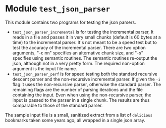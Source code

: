 Module `test_json_parser`
=========================

This module contains two programs for testing the json parsers.

- `test_json_parser_incremental` is for testing the incremental parser, It
  reads in a file and passes it in very small chunks (default is 60 bytes at a
  time) to the incremental parser. It's not meant to be a speed test but to
  test the accuracy of the incremental parser.  There are two option arguments,
  "-c nn" specifies an alternative chunk size, and "-s" specifies using
  semantic routines. The semantic routines re-output the json, although not in
  a very pretty form. The required non-option argument is the input file name.
- `test_json_parser_perf` is for speed testing both the standard
  recursive descent parser and the non-recursive incremental
  parser. If given the `-i` flag it uses the non-recursive parser,
  otherwise the standard parser. The remaining flags are the number of
  parsing iterations and the file containing the input. Even when
  using the non-recursive parser, the input is passed to the parser in a
  single chunk. The results are thus comparable to those of the
  standard parser.

The sample input file is a small, sanitized extract from a list of `delicious`
bookmarks taken some years ago, all wrapped in a single json
array.
